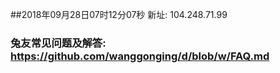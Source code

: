 ##2018年09月28日07时12分07秒 新址: 104.248.71.99
### 兔友常见问题及解答: https://github.com/wanggonging/d/blob/w/FAQ.md
